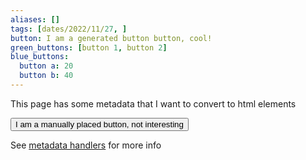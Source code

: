 ```yaml
---
aliases: []
tags: [dates/2022/11/27, ]
button: I am a generated button button, cool!
green_buttons: [button 1, button 2]
blue_buttons: 
  button a: 20
  button b: 40
---
```


This page has some metadata that I want to convert to html elements



<button class="button">I am a manually placed button, not interesting</button>

See [metadata handlers](https://github.com/Yarden-zamir/obsidian-zola-plus/blob/main/metadata_handlers.py) for more info
